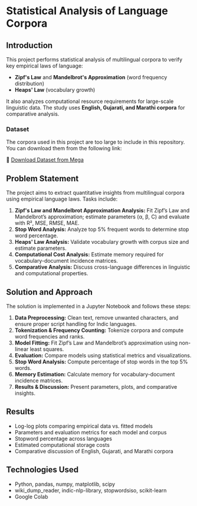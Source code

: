 # Statistical Analysis of Language Corpora

## Introduction
This project performs statistical analysis of multilingual corpora to verify key empirical laws of language:  
- **Zipf's Law** and **Mandelbrot's Approximation** (word frequency distribution)  
- **Heaps' Law** (vocabulary growth)  

It also analyzes computational resource requirements for large-scale linguistic data. The study uses **English, Gujarati, and Marathi corpora** for comparative analysis.

### Dataset
The corpora used in this project are too large to include in this repository.  
You can download them from the following link:  

🔗 [Download Dataset from Mega](https://mega.nz/folder/C3YWzIza#zL-iwFgc2KEPOLAaHVKjpg)


## Problem Statement
The project aims to extract quantitative insights from multilingual corpora using empirical language laws. Tasks include:

1. **Zipf's Law and Mandelbrot Approximation Analysis:** Fit Zipf’s Law and Mandelbrot’s approximation; estimate parameters (α, β, C) and evaluate with R², MSE, RMSE, MAE.  
2. **Stop Word Analysis:** Analyze top 5% frequent words to determine stop word percentage.  
3. **Heaps' Law Analysis:** Validate vocabulary growth with corpus size and estimate parameters.  
4. **Computational Cost Analysis:** Estimate memory required for vocabulary-document incidence matrices.  
5. **Comparative Analysis:** Discuss cross-language differences in linguistic and computational properties.  


## Solution and Approach
The solution is implemented in a Jupyter Notebook and follows these steps:
1. **Data Preprocessing:** Clean text, remove unwanted characters, and ensure proper script handling for Indic languages.  
2. **Tokenization & Frequency Counting:** Tokenize corpora and compute word frequencies and ranks.  
3. **Model Fitting:** Fit Zipf’s Law and Mandelbrot’s approximation using non-linear least squares.  
4. **Evaluation:** Compare models using statistical metrics and visualizations.  
5. **Stop Word Analysis:** Compute percentage of stop words in the top 5% words.  
6. **Memory Estimation:** Calculate memory for vocabulary-document incidence matrices.  
7. **Results & Discussion:** Present parameters, plots, and comparative insights.  

## Results
- Log-log plots comparing empirical data vs. fitted models  
- Parameters and evaluation metrics for each model and corpus  
- Stopword percentage across languages  
- Estimated computational storage costs  
- Comparative discussion of English, Gujarati, and Marathi corpora

## Technologies Used
- Python, pandas, numpy, matplotlib, scipy  
- wiki_dump_reader, indic-nlp-library, stopwordsiso, scikit-learn  
- Google Colab   

